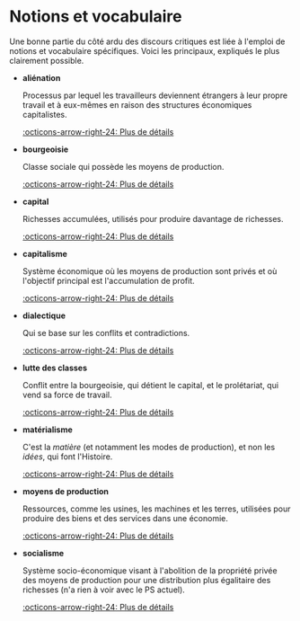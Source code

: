 # Notions et vocabulaire

Une bonne partie du côté ardu des discours critiques est liée à l'emploi de notions et vocabulaire spécifiques. Voici les principaux, expliqués le plus clairement possible.


<div class="grid cards" markdown>

- __aliénation__

    Processus par lequel les travailleurs deviennent étrangers à leur propre travail et à eux-mêmes en raison des structures économiques capitalistes.

    [:octicons-arrow-right-24: Plus de détails](notions/)

- __bourgeoisie__

    Classe sociale qui possède les moyens de production.

    [:octicons-arrow-right-24: Plus de détails](notions/)

- __capital__

    Richesses accumulées, utilisés pour produire davantage de richesses.

    [:octicons-arrow-right-24: Plus de détails](notions/)

- __capitalisme__

    Système économique où les moyens de production sont privés et où l'objectif principal est l'accumulation de profit.

    [:octicons-arrow-right-24: Plus de détails](notions/)

- __dialectique__

    Qui se base sur les conflits et contradictions.

    [:octicons-arrow-right-24: Plus de détails](notions/)

- __lutte des classes__

    Conflit entre la bourgeoisie, qui détient le capital, et le prolétariat, qui vend sa force de travail.

    [:octicons-arrow-right-24: Plus de détails](notions/)

- __matérialisme__

    C'est la *matière* (et notamment les modes de production), et non les *idées*, qui font l'Histoire.

    [:octicons-arrow-right-24: Plus de détails](notions/)

- __moyens de production__

    Ressources, comme les usines, les machines et les terres, utilisées pour produire des biens et des services dans une économie.

    [:octicons-arrow-right-24: Plus de détails](notions/)

- __socialisme__

    Système socio-économique visant à l'abolition de la propriété privée des moyens de production pour une distribution plus égalitaire des richesses (n'a rien à voir avec le PS actuel).

    [:octicons-arrow-right-24: Plus de détails](notions/)

</div>